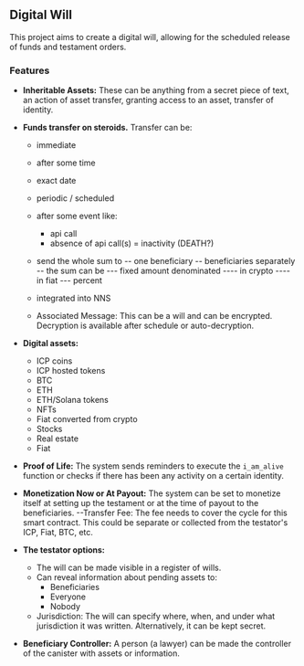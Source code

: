 
## Digital Will

This project aims to create a digital will, allowing for the scheduled release of funds and testament orders.



### Features
- **Inheritable Assets:** These can be anything from a secret piece of text, an action of asset transfer, granting access to an asset, transfer of identity.
- **Funds transfer on steroids.**
Transfer can be:
    - immediate
    - after some time
    - exact date
    - periodic  / scheduled
    - after some event like:
        - api call
        - absence of api call(s) = inactivity (DEATH?)
    - send the whole sum to 
        -- one beneficiary
        -- beneficiaries separately
        -- the sum can be 
            --- fixed amount denominated 
                ---- in crypto
                ---- in fiat
            --- percent 

    - integrated into NNS
    - Associated Message: This can be a will and can be encrypted. Decryption is available after schedule or auto-decryption.


- **Digital assets:**
    - ICP coins
    - ICP hosted tokens
    - BTC
    - ETH
    - ETH/Solana tokens
    - NFTs
    - Fiat converted from crypto
    - Stocks
    - Real estate
    - Fiat


- **Proof of Life:** The system sends reminders to execute the `i_am_alive` function or checks if there has been any activity on a certain identity.


- **Monetization Now or At Payout:** The system can be set to monetize itself at setting up the testament or at the time of payout to the beneficiaries.
    --Transfer Fee: The fee needs to cover the cycle for this smart contract. This could be separate or collected from the testator's ICP, Fiat, BTC, etc.

- **The testator options:**
    - The will can be made visible in a register of wills.
    - Can reveal information about pending assets to:
        - Beneficiaries
        - Everyone
        - Nobody
    - Jurisdiction: The will can specify where, when, and under what jurisdiction it was written. Alternatively, it can be kept secret.

- **Beneficiary Controller:** A person (a lawyer) can be made the controller of the canister with assets or information.






